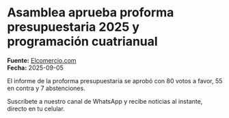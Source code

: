 # Asamblea aprueba proforma presupuestaria 2025 y programación cuatrianual

**Fuente:** [Elcomercio.com](https://www.elcomercio.com/actualidad/politica/asamblea-aprueba-proforma-presupuestaria-2025/)  
**Fecha:** 2025-09-05

El informe de la proforma presupuestaria se aprobó con 80 votos a favor, 55 en contra y 7 abstenciones.

Suscríbete a nuestro canal de WhatsApp y recibe noticias al instante, directo en tu celular.
